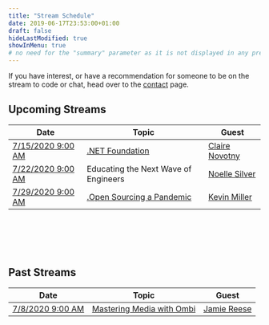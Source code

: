```yaml
---
title: "Stream Schedule"
date: 2019-06-17T23:53:00+01:00
draft: false
hideLastModified: true
showInMenu: true
# no need for the "summary" parameter as it is not displayed in any previews
---
```


If you have interest, or have a recommendation for someone to be on the stream to code or chat, head over to the [contact](/contact) page.

## Upcoming Streams

|  Date | Topic   | Guest  |
|-------|---------|--------|
|  [7/15/2020 9:00 AM](https://www.twitch.tv/isaacrlevin/schedule)    |    [.NET Foundation](https://dotnetfoundation.org/)      | [Claire Novotny](https://twitter.com/clairernovotny)        |
|  [7/22/2020 9:00 AM](https://www.twitch.tv/isaacrlevin/schedule)    |    Educating the Next Wave of Engineers      | [Noelle Silver](https://twitter.com/NoelleSilver_)        |
|  [7/29/2020 9:00 AM](https://www.twitch.tv/isaacrlevin/schedule)    |    [.Open Sourcing a Pandemic](https://covidtracking.com/)      | [Kevin Miller](https://github.com/kevee)        |

<br /><br /><br /><br />

## Past Streams

|  Date | Topic   | Guest  |
|-------|---------|--------|
|  [7/8/2020 9:00 AM](https://www.twitch.tv/videos/673621073)    |    [Mastering Media with Ombi](https://ombi.io/)      | [Jamie Reese](https://www.twitter.com/tidusjar)        |
